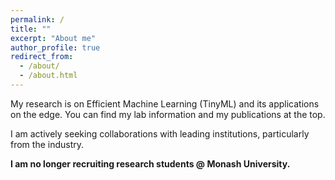 ```yaml
---
permalink: /
title: ""
excerpt: "About me"
author_profile: true
redirect_from: 
  - /about/
  - /about.html
---
```



My research is on Efficient Machine Learning (TinyML) and its applications on the edge. You can find my lab information and my publications at the top. 

I am actively seeking collaborations with leading institutions, particularly from the industry. 

**I am no longer recruiting research students @ Monash University.** 


